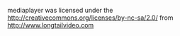 mediaplayer was licensed under the http://creativecommons.org/licenses/by-nc-sa/2.0/ from http://www.longtailvideo.com
